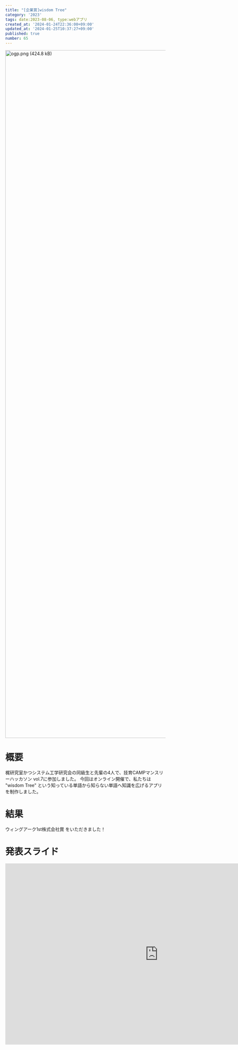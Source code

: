 ```yaml
---
title: "[企業賞]wisdom Tree"
category: '2023'
tags: date:2023-08-06, type:webアプリ
created_at: '2024-01-24T22:36:00+09:00'
updated_at: '2024-01-25T10:37:27+09:00'
published: true
number: 65
---
```


<img width="2160" alt="ogp.png (424.8 kB)" src="https://img.esa.io/uploads/production/attachments/21347/2024/01/24/148142/e7ffccd1-6a46-40eb-a269-e78bb0df307a.png">


# 概要
梶研究室かつシステム工学研究会の同級生と先輩の4人で、技育CAMPマンスリーハッカソン vol.7に参加しました。
今回はオンライン開催で、私たちは "wisdom Tree" という知っている単語から知らない単語へ知識を広げるアプリを制作しました。

# 結果
ウィングアーク1st株式会社賞 をいただきました！

# 発表スライド

<iframe src="https://docs.google.com/presentation/d/e/2PACX-1vR0Wd_MS751hSvsROIuFXX0Wsq6VDYf0YDRX2ms1fsSKjAv3eRDcqPf7kKBhfUPGFsEpjCt73oWznxt/embed?start=false&loop=false&delayms=3000" frameborder="0" width="960" height="569" allowfullscreen="true" mozallowfullscreen="true" webkitallowfullscreen="true"></iframe>

